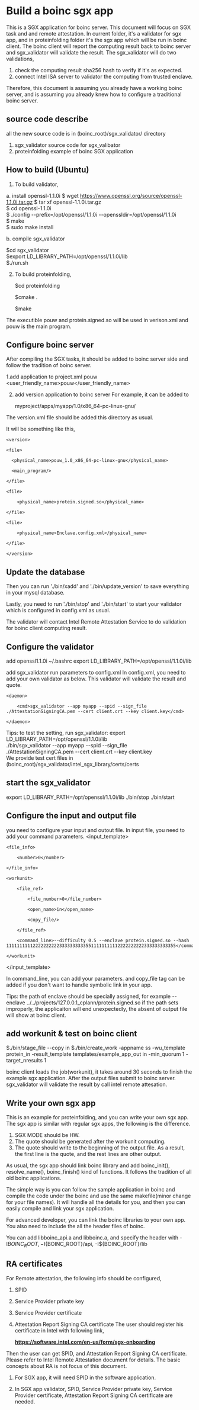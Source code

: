 # Build a boinc sgx app

This is a SGX application for boinc server. This document will focus on SGX task and and remote attestation. In current folder, it's a validator for sgx app, and in proteinfolding folder it's the sgx app which will be run in boinc client. The boinc client will report the computing result back to boinc server and sgx_validator will validate the result.
The sgx_validator will do two validations,
1. check the computing result sha256 hash to verify if it's as expected.
1. connect Intel ISA server to validator the computing from trusted enclave.

Therefore, this document is assuming you already have a working boinc server, and is assuming you already knew how to configure a traditional boinc server.

## source code describe  
all the new source code is in (boinc_root)/sgx_validator/ directory  
1. sgx_validator
source code for sgx_valibator
2. proteinfolding
example of boinc SGX application   

## How to build (Ubuntu)
1. To build validator,  

a. install  openssl-1.1.0i
$ wget https://www.openssl.org/source/openssl-1.1.0i.tar.gz
$ tar xf openssl-1.1.0i.tar.gz  
$ cd openssl-1.1.0i  
$ ./config --prefix=/opt/openssl/1.1.0i --openssldir=/opt/openssl/1.1.0i  
$ make  
$ sudo make install

 b. compile sgx_validator   
  
 $cd sgx_validator   
 $export LD_LIBRARY_PATH=/opt/openssl/1.1.0i/lib    
 $./run.sh    

2. To build proteinfolding,   

    $cd proteinfolding

    $cmake .

    $make

The executible pouw and protein.signed.so will be used in verison.xml and pouw is the main program.

## Configure boinc server
After compiling the SGX tasks, it should be added to boinc server side and follow the tradition of boinc server.  

1.add application to project.xml
  <app>
    <name>pouw</name>
    <user_friendly_name>pouw</user_friendly_name>
  </app>

2. add version application to boinc server
For example, it can be added to  

     myproject/apps/myapp/1.0/x86_64-pc-linux-gnu/  

The version.xml file should be added this directory as usual.

It will be something like this,

    <version>

    <file>

      <physical_name>pouw_1.0_x86_64-pc-linux-gnu</physical_name>

      <main_program/>

    </file>

    <file>

        <physical_name>protein.signed.so</physical_name>

    </file>

    <file>

        <physical_name>Enclave.config.xml</physical_name>

    </file>

    </version>



## Update the database
Then you can run './bin/xadd' and './bin/update_version' to save everything in your mysql database.

Lastly, you need to run './bin/stop' and './bin/start' to start your validator which is configured in config.xml as usual.

The validator will contact Intel Remote Attestation Service to do validation for boinc client computing result.


## Configure the validator

add openssl1.1.0i  ~/.bashrc
export LD_LIBRARY_PATH=/opt/openssl/1.1.0i/lib

add sgx_validator run parameters to config.xml
In config.xml, you need to add your own validator as below. This validator will validate the result and quote.

    <daemon>

        <cmd>sgx_validator --app myapp --spid --sign_file ./AttestationSigningCA.pem --cert client.crt --key client.key</cmd>

    </daemon>

Tips: to test the setting, run sgx_validator:
export LD_LIBRARY_PATH=/opt/openssl/1.1.0i/lib  
./bin/sgx_validator --app myapp --spid --sign_file ./AttestationSigningCA.pem --cert client.crt --key client.key    
 We provide test cert files in (boinc_root)/sgx_validator/intel_sgx_library/certs/certs   


## start the sgx_validator
export LD_LIBRARY_PATH=/opt/openssl/1.1.0i/lib
./bin/stop
./bin/start

## Configure the input and output file
you need to configure your input and outout file. In input file, you need to add your command parameters.
  <input_template>

    <file_info>

        <number>0</number>

    </file_info>

    <workunit>

        <file_ref>

            <file_number>0</file_number>

            <open_name>in</open_name>

            <copy_file/>

        </file_ref>

        <command_line>--difficulty 0.5 --enclave protein.signed.so --hash 1111111111222222222233333333335511111111112222222222333333333355</command_line>

    </workunit>

  </input_template>


In command_line, you can add your parameters. and copy_file tag can be added if you don't want to handle symbolic link in your app.

Tips:  the path of enclave should be specially assigned, for example  --enclave ../../projects/127.0.0.1_cplann/protein.signed.so
if the path sets improperly, the applicaiton will end unexpectedly, the absent of output file will show at boinc client.

## add workunit & test on boinc client
$./bin/stage_file --copy in
$./bin/create_work -appname ss  -wu_template  protein_in  -result_template templates/example_app_out in  -min_quorum 1  -target_nresults 1

boinc client loads the job(workunit), it takes around 30 seconds to finish the example sgx application.
After the output files submit to boinc server. sgx_validator will validate the result by call intel remote attesation.


## Write your own sgx app
This is an example for proteinfolding, and you can write your own sgx app.
The sgx app is similar with regular sgx apps, the following is the difference.

1. SGX MODE should be HW.
1. The quote should be generated after the workunit computing.
1. The quote should write to the beginning of the output file. As a result, the first line is the quote, and the rest lines are other output.

As usual, the sgx app should link boinc library and add boinc_init(), resolve_name(), boinc_finish() kind of functions. It follows the tradition of all old boinc applications.

The simple way is you can follow the sample application in boinc and compile the code under the boinc and use the same makefile(minor change for your file names). It will handle all the details for you, and then you can easily compile and link your sgx application.

For advanced developer, you can link the boinc libraries to your own app. You also need to include the all the header files of boinc.

You can add libboinc_api.a  and libboinc.a, and specify the header with -I${BOINC_ROOT}, -I${BOINC_ROOT}/api, -I${BOINC_ROOT}/lib

## RA certificates

For Remote attestation, the following info should be configured,

1. SPID
1. Service Provider private key
1. Service Provider certificate
1. Attestation Report Signing CA certificate
The user should register his certificate in Intel with following link,

     **https://software.intel.com/en-us/form/sgx-onboarding**

Then the user can get SPID, and Attestation Report Signing CA certificate. Please refer to Intel Remote Attestation document for details. The basic concepts about RA is not focus of this document.

1. For SGX app, it will need SPID in the software application.

1. In SGX app validator, SPID, Service Provider private key, Service Provider certificate,  Attestation Report Signing CA certificate are needed.
